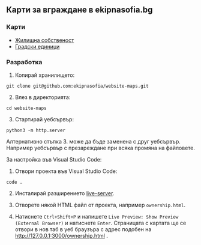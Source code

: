 ## Карти за вграждане в ekipnasofia.bg

### Карти

- [Жилищна собственост](https://ekipnasofia.github.io/website-maps/ownership.html)
- [Градски единици](https://ekipnasofia.github.io/website-maps/g_spot.html)

### Разработка


1. Копирай хранилището:

```
git clone git@github.com:ekipnasofia/website-maps.git
```

2. Влез в директорията:

```
cd website-maps
```

3. Стартирай уебсървър:

```
python3 -m http.server
```


Алтернативно стъпка 3. може да бъде заменена с друг уебсървър. Например уебсървър с презареждане при всяка промяна на файловете.

За настройка във Visual Studio Code:

1. Отвори проекта във Visual Studio Code:

```
code .
```

2. Инсталирай разширението [live-server](https://marketplace.visualstudio.com/items?itemName=ms-vscode.live-server).

3. Отворете някой HTML файл от проекта, например `ownership.html`.

4. Натиснете `Ctrl+Shift+P` и напишете `Live Preview: Show Preview (External Browser)` и натиснете `Enter`. Страницата с картата ще се отвори в нов таб в уеб браузъра с адрес подобен на http://127.0.0.1:3000/ownership.html .
